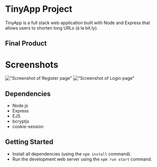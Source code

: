 # TinyApp Project

TinyApp is a full stack web application built with Node and Express that allows users to shorten long URLs (à la bit.ly).

## Final Product

# Screenshots

!["Screenshot of Register page"](https://github.com/blee77/tinyapp/blob/feature/user-registration/docs/register-page.png)
!["Screenshot of Login page"](https://github.com/blee77/tinyapp/blob/feature/user-registration/docs/login-page.png)

## Dependencies

- Node.js
- Express
- EJS
- bcryptjs
- cookie-session

## Getting Started

- Install all dependencies (using the `npm install` command).
- Run the development web server using the `npm run start` command.
